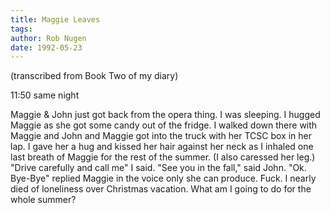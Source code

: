 ```yaml
---
title: Maggie Leaves
tags: 
author: Rob Nugen
date: 1992-05-23
---
```


<p class=note>(transcribed from Book Two of my diary)

<p class=date>11:50 same night

<p>Maggie & John just got back from the opera thing.  I was sleeping.
I hugged Maggie as she got some candy out of the fridge.  I walked
down there with Maggie and John and Maggie got into the truck with her
TCSC box in her lap.  I gave her a hug and kissed her hair against her
neck as I inhaled one last breath of Maggie for the rest of the
summer.  (I also caressed her leg.)  "Drive carefully and call me" I
said.  "See you in the fall," said John.  "Ok. Bye-Bye" replied Maggie
in the voice only she can produce.  Fuck.  I nearly died of loneliness
over Christmas vacation.  What am I going to do for the whole summer?
